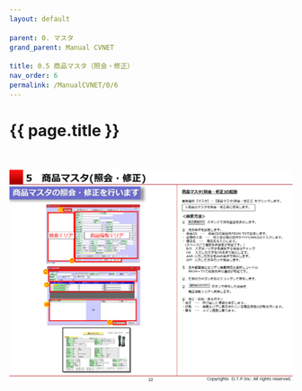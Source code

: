 ```yaml
---
layout: default

parent: 0. マスタ
grand_parent: Manual CVNET

title: 0.5 商品マスタ（照会・修正）
nav_order: 6
permalink: /ManualCVNET/0/6
---
```


# {{ page.title }} <br/><br/>


<a href="/img/Master/Master23.PNG" target="_blank">
<img src="/img/Master/Master23.PNG" alt="login image"></a>
